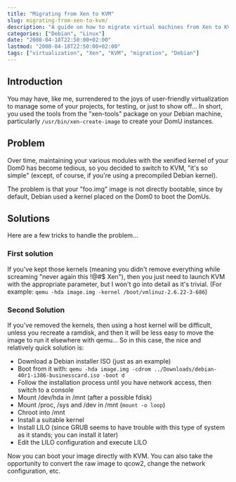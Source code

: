```yaml
---
title: "Migrating from Xen to KVM"
slug: migrating-from-xen-to-kvm/
description: "A guide on how to migrate virtual machines from Xen to KVM virtualization platform."
categories: ["Debian", "Linux"]
date: "2008-04-18T22:50:00+02:00"
lastmod: "2008-04-18T22:50:00+02:00"
tags: ["virtualization", "Xen", "KVM", "migration", "Debian"]
---
```


## Introduction

You may have, like me, surrendered to the joys of user-friendly virtualization to manage some of your projects, for testing, or just to show off... In short, you used the tools from the "xen-tools" package on your Debian machine, particularly `/usr/bin/xen-create-image` to create your DomU instances.

## Problem

Over time, maintaining your various modules with the xenified kernel of your Dom0 has become tedious, so you decided to switch to KVM, "it's so simple" (except, of course, if you're using a precompiled Debian kernel).

The problem is that your "foo.img" image is not directly bootable, since by default, Debian used a kernel placed on the Dom0 to boot the DomUs.

## Solutions

Here are a few tricks to handle the problem...

### First solution

If you've kept those kernels (meaning you didn't remove everything while screaming "never again this !@#$ Xen"), then you just need to launch KVM with the appropriate parameter, but I won't go into detail as it's trivial. (For example: `qemu -hda image.img -kernel /boot/vmlinuz-2.6.22-3-686`)

### Second Solution

If you've removed the kernels, then using a host kernel will be difficult, unless you recreate a ramdisk, and then it will be less easy to move the image to run it elsewhere with qemu... So in this case, the nice and relatively quick solution is:

- Download a Debian installer ISO (just as an example)
- Boot from it with: `qemu -hda image.img -cdrom ../Downloads/debian-40r1-i386-businesscard.iso -boot d`
- Follow the installation process until you have network access, then switch to a console
- Mount /dev/hda in /mnt (after a possible fdisk)
- Mount /proc, /sys and /dev in /mnt (`mount -o loop`)
- Chroot into /mnt
- Install a suitable kernel
- Install LILO (since GRUB seems to have trouble with this type of system as it stands; you can install it later)
- Edit the LILO configuration and execute LILO

Now you can boot your image directly with KVM. You can also take the opportunity to convert the raw image to qcow2, change the network configuration, etc.
